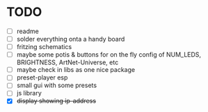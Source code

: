 # TODO

- [ ] readme
- [ ] solder everything onta a handy board
- [ ] fritzing schematics
- [ ] maybe some potis & buttons for on the fly config of NUM_LEDS, BRIGHTNESS, ArtNet-Universe, etc
- [ ] maybe check in libs as one nice package
- [ ] preset-player esp
- [ ] small gui with some presets
- [ ] js library
- [x] ~~display showing ip-address~~
